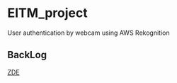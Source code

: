 # EITM_project
User authentication by webcam using AWS Rekognition

## BackLog
[ZDE](https://docs.google.com/document/d/1apIpT9hw9cyBhValCb2fMnbQI1_L4cM2QUe7z4eE0QI/edit?usp=sharing)

